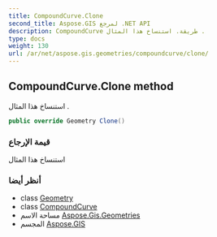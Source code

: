 ```yaml
---
title: CompoundCurve.Clone
second_title: Aspose.GIS لمرجع .NET API
description: CompoundCurve طريقة. استنساخ هذا المثال .
type: docs
weight: 130
url: /ar/net/aspose.gis.geometries/compoundcurve/clone/
---
```

## CompoundCurve.Clone method

استنساخ هذا المثال .

```csharp
public override Geometry Clone()
```

### قيمة الإرجاع

استنساخ هذا المثال

### أنظر أيضا

* class [Geometry](../../geometry/)
* class [CompoundCurve](../)
* مساحة الاسم [Aspose.Gis.Geometries](../../compoundcurve/)
* المجسم [Aspose.GIS](../../../)


